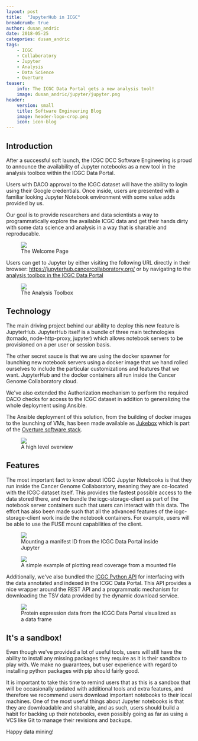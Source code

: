 ```yaml
---
layout: post
title:  "JupyterHub in ICGC"
breadcrumb: true
author: dusan_andric
date: 2018-05-25
categories: dusan_andric
tags:
    - ICGC
    - Collaboratory
    - Jupyter
    - Analysis
    - Data Science
    - Overture
teaser:
    info: The ICGC Data Portal gets a new analysis tool! 
    image: dusan_andric/jupyter/jupyter.png
header: 
    version: small
    title: Software Engineering Blog
    image: header-logo-crop.png
    icon: icon-blog
---
```


## Introduction

After a successful soft launch, the ICGC DCC Software Engineering is proud to announce the availability of Jupyter notebooks as a new tool in the analysis toolbox within the ICGC Data Portal. 

Users with DACO approval to the ICGC dataset will have the ability to login using their Google credentials. Once inside, users are presented with a familiar looking Jupyter Notebook environment with some value adds provided by us. 

Our goal is to provide researchers and data scientists a way to programmatically explore the available ICGC data and get their hands dirty with some data science and analysis in a way that is sharable and reproducable. 

<figure>
    <img src="{{site.urlimg}}dusan_andric/jupyter/jupyter_signin.png" />
    <figcaption>The Welcome Page</figcaption>
</figure>


Users can get to Jupyter by either visiting the following URL directly in their browser: https://jupyterhub.cancercollaboratory.org/ or by navigating to the [analysis toolbox in the ICGC Data Portal](https://dcc.icgc.org/analysis)

<figure>
    <img src="{{site.urlimg}}dusan_andric/jupyter/analysis_page.png" />
    <figcaption>The Analysis Toolbox</figcaption>
</figure>

## Technology

The main driving project behind our ability to deploy this new feature is JupyterHub. JupyterHub itself is a bundle of three main technologies (tornado, node-http-proxy, jupyter) which allows notebook servers to be provisioned on a per user or session basis. 

The other secret sauce is that we are using the docker spawner for launching new notebook servers using a docker image that we hand rolled ourselves to include the particular customizations and features that we want. JupyterHub and the docker containers all run inside the Cancer Genome Collaboratory cloud. 

We've also extended the Authorization mechanism to perform the required DACO checks for access to the ICGC dataset in addition to generalizing the whole deployment using Ansible.

The Ansible deployment of this solution, from the building of docker images to the launching of VMs, has been made available as [Jukebox](https://github.com/overture-stack/Jukebox) which is part of the [Overture software stack](http://www.overture.bio/).  

<figure>
    <img src="{{site.urlimg}}dusan_andric/jupyter/jukebox.png" />
    <figcaption>A high level overview</figcaption>
</figure>


## Features

The most important fact to know about ICGC Jupyter Notebooks is that they run inside the Cancer Genome Collaboratory, meaning they are co-located with the ICGC dataset itself. This provides the fastest possible access to the data stored there, and we bundle the icgc-storage-client as part of the notebook server containers such that users can interact with this data. The effort has also been made such that all the advanced features of the icgc-storage-client work inside the notebook containers. For example, users will be able to use the FUSE mount capabilities of the client.

<figure>
    <img src="{{site.urlimg}}dusan_andric/jupyter/storage_jupyter.png" />
    <figcaption>Mounting a manifest ID from the ICGC Data Portal inside Jupyter</figcaption>
</figure>

<figure>
    <img src="{{site.urlimg}}dusan_andric/jupyter/coverage_jupyter.png" />
    <figcaption>A simple example of plotting read coverage from a mounted file</figcaption>
</figure>

Additionally, we've also bundled the [ICGC Python API](https://icgc-python.readthedocs.io/en/develop/) for interfacing with the data annotated and indexed in the ICGC Data Portal. This API provides a nice wrapper around the REST API and a programmatic mechanism for downloading the TSV data provided by the dynamic download service. 

<figure>
    <img src="{{site.urlimg}}dusan_andric/jupyter/data_frame.png" />
    <figcaption>Protein expression data from the ICGC Data Portal visualized as a data frame</figcaption>
</figure>

## It's a sandbox!

Even though we've provided a lot of useful tools, users will still have the ability to install any missing packages they require as it is their sandbox to play with. We make no guarantees, but user experience with regard to installing python packages with pip should fairly good. 

It is important to take this time to remind users that as this is a sandbox that will be occasionally updated with additional tools and extra features, and therefore we recommend users download important notebooks to their local machines. One of the most useful things about Jupyter notebooks is that they are downloadable and sharable, and as such, users should build a habit for backing up their notebooks, even possibly going as far as using a VCS like Git to manage their revisions and backups.

Happy data mining!

